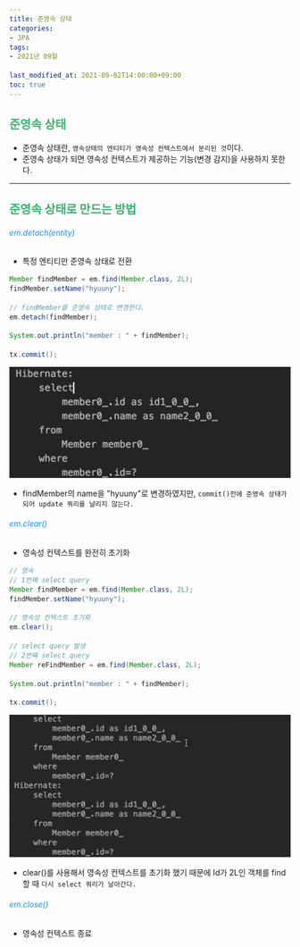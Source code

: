 ```yaml
---
title: 준영속 상태
categories:
- JPA
tags: 
- 2021년 09월

last_modified_at: 2021-09-02T14:00:00+09:00
toc: true
---
```


## <span style="color:MediumSeaGreen">준영속 상태</span>
- 준영속 상태란, `영속상태의 엔티티가 영속성 컨텍스트에서 분리된 것`이다.
- 준영속 상태가 되면 영속성 컨텍스트가 제공하는 기능(변경 감지)을 사용하지 못한다.

* * *

## <span style="color:MediumSeaGreen">준영속 상태로 만드는 방법</span>

###### <span style="color:DodgerBlue">em.detach(entity)</span>
- 특정 엔티티만 준영속 상태로 전환

```java
Member findMember = em.find(Member.class, 2L);
findMember.setName("hyuuny");

// findMember를 준영속 상태로 변경한다.
em.detach(findMember);

System.out.println("member : " + findMember);

tx.commit();
```

![img.png](/assets/images/jpa/detach/detach1.png)

- findMember의 name을 "hyuuny"로 변경하였지만, `commit()전에 준영속 상태가 되어 update 쿼리를 날리지 않는다.`


###### <span style="color:DodgerBlue">em.clear()</span>
- 영속성 컨텍스트를 완전히 초기화

```java
// 영속 
// 1번째 select query
Member findMember = em.find(Member.class, 2L);
findMember.setName("hyuuny");

// 영속성 컨텍스트 초기화
em.clear();

// select query 발생 
// 2번째 select query
Member reFindMember = em.find(Member.class, 2L);

System.out.println("member : " + findMember);

tx.commit();
```

![img.png](/assets/images/jpa/detach/detach2.png)
- clear()를 사용해서 영속성 컨텍스트를 초기화 했기 때문에 Id가 2L인 객체를 find할 때 `다시 select 쿼리가 날아간다.`

###### <span style="color:DodgerBlue">em.close()</span>
- 영속성 컨텍스트 종료
